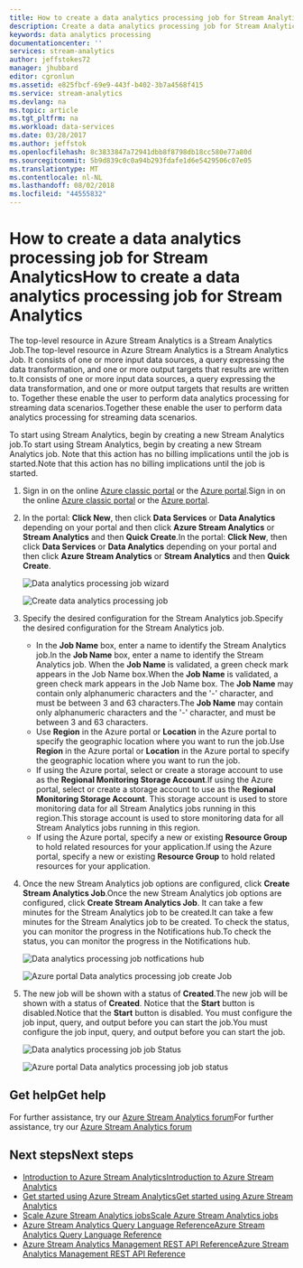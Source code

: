 ```yaml
---
title: How to create a data analytics processing job for Stream Analytics | Microsoft Docs
description: Create a data analytics processing job for Stream Analytics | learning path segment.
keywords: data analytics processing
documentationcenter: ''
services: stream-analytics
author: jeffstokes72
manager: jhubbard
editor: cgronlun
ms.assetid: e825fbcf-69e9-443f-b402-3b7a4568f415
ms.service: stream-analytics
ms.devlang: na
ms.topic: article
ms.tgt_pltfrm: na
ms.workload: data-services
ms.date: 03/28/2017
ms.author: jeffstok
ms.openlocfilehash: 8c3833847a72941dbb8f8798db18cc580e77a80d
ms.sourcegitcommit: 5b9d839c0c0a94b293fdafe1d6e5429506c07e05
ms.translationtype: MT
ms.contentlocale: nl-NL
ms.lasthandoff: 08/02/2018
ms.locfileid: "44555832"
---
```

# <a name="how-to-create-a-data-analytics-processing-job-for-stream-analytics"></a><span data-ttu-id="05d59-104">How to create a data analytics processing job for Stream Analytics</span><span class="sxs-lookup"><span data-stu-id="05d59-104">How to create a data analytics processing job for Stream Analytics</span></span>
<span data-ttu-id="05d59-105">The top-level resource in Azure Stream Analytics is a Stream Analytics Job.</span><span class="sxs-lookup"><span data-stu-id="05d59-105">The top-level resource in Azure Stream Analytics is a Stream Analytics Job.</span></span>  <span data-ttu-id="05d59-106">It consists of one or more input data sources, a query expressing the data transformation, and one or more output targets that results are written to.</span><span class="sxs-lookup"><span data-stu-id="05d59-106">It consists of one or more input data sources, a query expressing the data transformation, and one or more output targets that results are written to.</span></span> <span data-ttu-id="05d59-107">Together these enable the user to perform data analytics processing for streaming data scenarios.</span><span class="sxs-lookup"><span data-stu-id="05d59-107">Together these enable the user to perform data analytics processing for streaming data scenarios.</span></span>

<span data-ttu-id="05d59-108">To start using Stream Analytics, begin by creating a new Stream Analytics job.</span><span class="sxs-lookup"><span data-stu-id="05d59-108">To start using Stream Analytics, begin by creating a new Stream Analytics job.</span></span>  <span data-ttu-id="05d59-109">Note that this action has no billing implications until the job is started.</span><span class="sxs-lookup"><span data-stu-id="05d59-109">Note that this action has no billing implications until the job is started.</span></span>

1. <span data-ttu-id="05d59-110">Sign in on the online [Azure classic portal](http://manage.windowsazure.com) or the [Azure portal](https://portal.azure.com/).</span><span class="sxs-lookup"><span data-stu-id="05d59-110">Sign in on the online [Azure classic portal](http://manage.windowsazure.com) or the [Azure portal](https://portal.azure.com/).</span></span>
2. <span data-ttu-id="05d59-111">In the portal: **Click New**, then click **Data Services** or **Data Analytics** depending on your portal and then click **Azure Stream Analytics** or **Stream Analytics** and then **Quick Create**.</span><span class="sxs-lookup"><span data-stu-id="05d59-111">In the portal: **Click New**, then click **Data Services** or **Data Analytics** depending on your portal and then click **Azure Stream Analytics** or **Stream Analytics** and then **Quick Create**.</span></span>
   
   ![Data analytics processing job wizard](https://docstestmedia1.blob.core.windows.net/azure-media/articles/stream-analytics/media/stream-analytics-create-a-job/1-stream-analytics-create-a-job.png)  
   
   ![Create data analytics processing job](https://docstestmedia1.blob.core.windows.net/azure-media/articles/stream-analytics/media/stream-analytics-create-a-job/4-stream-analytics-create-a-job.png)  
3. <span data-ttu-id="05d59-114">Specify the desired configuration for the Stream Analytics job.</span><span class="sxs-lookup"><span data-stu-id="05d59-114">Specify the desired configuration for the Stream Analytics job.</span></span>
   
   * <span data-ttu-id="05d59-115">In the **Job Name** box, enter a name to identify the Stream Analytics job.</span><span class="sxs-lookup"><span data-stu-id="05d59-115">In the **Job Name** box, enter a name to identify the Stream Analytics job.</span></span> <span data-ttu-id="05d59-116">When the **Job Name** is validated, a green check mark appears in the Job Name box.</span><span class="sxs-lookup"><span data-stu-id="05d59-116">When the **Job Name** is validated, a green check mark appears in the Job Name box.</span></span> <span data-ttu-id="05d59-117">The **Job Name** may contain only alphanumeric characters and the '-' character, and must be between 3 and 63 characters.</span><span class="sxs-lookup"><span data-stu-id="05d59-117">The **Job Name** may contain only alphanumeric characters and the '-' character, and must be between 3 and 63 characters.</span></span>
   * <span data-ttu-id="05d59-118">Use **Region** in the Azure portal or **Location** in the Azure portal to specify the geographic location where you want to run the job.</span><span class="sxs-lookup"><span data-stu-id="05d59-118">Use **Region** in the Azure portal or **Location** in the Azure portal to specify the geographic location where you want to run the job.</span></span>
   * <span data-ttu-id="05d59-119">If using the Azure portal, select or create a storage account to use as the **Regional Monitoring Storage Account**.</span><span class="sxs-lookup"><span data-stu-id="05d59-119">If using the Azure portal, select or create a storage account to use as the **Regional Monitoring Storage Account**.</span></span> <span data-ttu-id="05d59-120">This storage account is used to store monitoring data for all Stream Analytics jobs running in this region.</span><span class="sxs-lookup"><span data-stu-id="05d59-120">This storage account is used to store monitoring data for all Stream Analytics jobs running in this region.</span></span>
   * <span data-ttu-id="05d59-121">If using the Azure portal, specify a new or existing **Resource Group** to hold related resources for your application.</span><span class="sxs-lookup"><span data-stu-id="05d59-121">If using the Azure portal, specify a new or existing **Resource Group** to hold related resources for your application.</span></span>
4. <span data-ttu-id="05d59-122">Once the new Stream Analytics job options are configured, click **Create Stream Analytics Job**.</span><span class="sxs-lookup"><span data-stu-id="05d59-122">Once the new Stream Analytics job options are configured, click **Create Stream Analytics Job**.</span></span> <span data-ttu-id="05d59-123">It can take a few minutes for the Stream Analytics job to be created.</span><span class="sxs-lookup"><span data-stu-id="05d59-123">It can take a few minutes for the Stream Analytics job to be created.</span></span> <span data-ttu-id="05d59-124">To check the status, you can monitor the progress in the Notifications hub.</span><span class="sxs-lookup"><span data-stu-id="05d59-124">To check the status, you can monitor the progress in the Notifications hub.</span></span>
   
   ![Data analytics processing job notfications hub](https://docstestmedia1.blob.core.windows.net/azure-media/articles/stream-analytics/media/stream-analytics-create-a-job/2-stream-analytics-create-a-job.png)  
   
   ![Azure portal Data analytics processing job create Job](https://docstestmedia1.blob.core.windows.net/azure-media/articles/stream-analytics/media/stream-analytics-create-a-job/5-stream-analytics-create-a-job.png)  
5. <span data-ttu-id="05d59-127">The new job will be shown with a status of **Created**.</span><span class="sxs-lookup"><span data-stu-id="05d59-127">The new job will be shown with a status of **Created**.</span></span> <span data-ttu-id="05d59-128">Notice that the **Start** button is disabled.</span><span class="sxs-lookup"><span data-stu-id="05d59-128">Notice that the **Start** button is disabled.</span></span> <span data-ttu-id="05d59-129">You must configure the job input, query, and output before you can start the job.</span><span class="sxs-lookup"><span data-stu-id="05d59-129">You must configure the job input, query, and output before you can start the job.</span></span>
   
   ![Data analytics processing job job Status](https://docstestmedia1.blob.core.windows.net/azure-media/articles/stream-analytics/media/stream-analytics-create-a-job/3-stream-analytics-create-a-job.png)  
   
   ![Azure portal Data analytics processing job job status](https://docstestmedia1.blob.core.windows.net/azure-media/articles/stream-analytics/media/stream-analytics-create-a-job/6-stream-analytics-create-a-job.png)  

## <a name="get-help"></a><span data-ttu-id="05d59-132">Get help</span><span class="sxs-lookup"><span data-stu-id="05d59-132">Get help</span></span>
<span data-ttu-id="05d59-133">For further assistance, try our [Azure Stream Analytics forum](https://social.msdn.microsoft.com/Forums/en-US/home?forum=AzureStreamAnalytics)</span><span class="sxs-lookup"><span data-stu-id="05d59-133">For further assistance, try our [Azure Stream Analytics forum](https://social.msdn.microsoft.com/Forums/en-US/home?forum=AzureStreamAnalytics)</span></span>

## <a name="next-steps"></a><span data-ttu-id="05d59-134">Next steps</span><span class="sxs-lookup"><span data-stu-id="05d59-134">Next steps</span></span>
* [<span data-ttu-id="05d59-135">Introduction to Azure Stream Analytics</span><span class="sxs-lookup"><span data-stu-id="05d59-135">Introduction to Azure Stream Analytics</span></span>](stream-analytics-introduction.md)
* [<span data-ttu-id="05d59-136">Get started using Azure Stream Analytics</span><span class="sxs-lookup"><span data-stu-id="05d59-136">Get started using Azure Stream Analytics</span></span>](stream-analytics-get-started.md)
* [<span data-ttu-id="05d59-137">Scale Azure Stream Analytics jobs</span><span class="sxs-lookup"><span data-stu-id="05d59-137">Scale Azure Stream Analytics jobs</span></span>](stream-analytics-scale-jobs.md)
* [<span data-ttu-id="05d59-138">Azure Stream Analytics Query Language Reference</span><span class="sxs-lookup"><span data-stu-id="05d59-138">Azure Stream Analytics Query Language Reference</span></span>](https://msdn.microsoft.com/library/azure/dn834998.aspx)
* [<span data-ttu-id="05d59-139">Azure Stream Analytics Management REST API Reference</span><span class="sxs-lookup"><span data-stu-id="05d59-139">Azure Stream Analytics Management REST API Reference</span></span>](https://msdn.microsoft.com/library/azure/dn835031.aspx)








